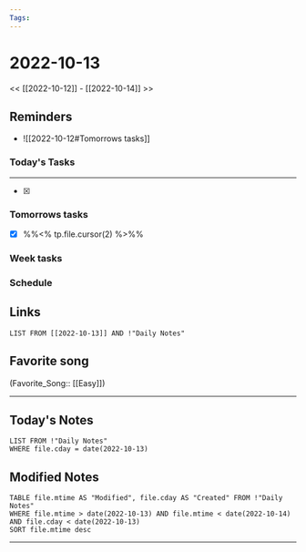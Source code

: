 ```yaml
---
Tags:
---
```

# 2022-10-13
<< [[2022-10-12]] - [[2022-10-14]] >>
## Reminders
- ![[2022-10-12#Tomorrows tasks]]
### Today's Tasks
---
- [x] 



### Tomorrows tasks
- [x] %%<% tp.file.cursor(2) %>%%
### Week tasks
### Schedule

## Links
```dataview
LIST FROM [[2022-10-13]] AND !"Daily Notes"
```
## Favorite song
(Favorite_Song:: [[Easy]])
___
## Today's Notes
```dataview
LIST FROM !"Daily Notes"
WHERE file.cday = date(2022-10-13)
```
## Modified Notes
```dataview
TABLE file.mtime AS "Modified", file.cday AS "Created" FROM !"Daily Notes" 
WHERE file.mtime > date(2022-10-13) AND file.mtime < date(2022-10-14) AND file.cday < date(2022-10-13)
SORT file.mtime desc
```
___

